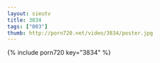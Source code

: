 ```yaml
--- 
layout: sieutv
title: 3834
tags: ["003"]
thumb: http://porn720.net/video/3834/poster.jpg
---
```

{% include porn720 key="3834" %} 
